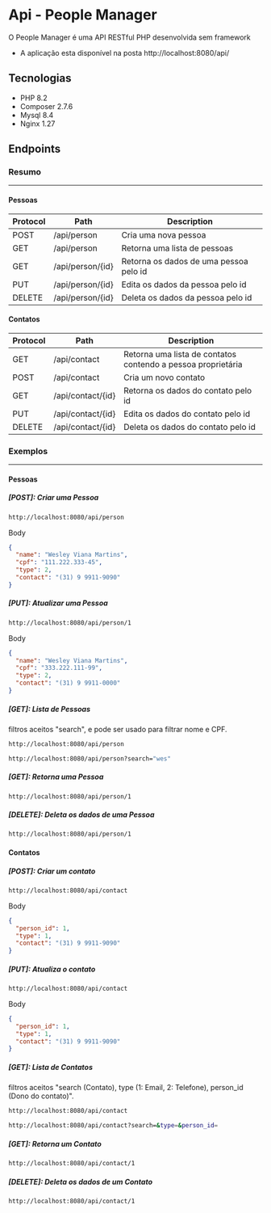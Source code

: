 # Api - People Manager
O People Manager é uma API RESTful PHP desenvolvida sem framework
* A aplicação esta disponível na posta http://localhost:8080/api/

## Tecnologias
+ PHP 8.2
+ Composer 2.7.6
+ Mysql 8.4
+ Nginx 1.27

## Endpoints

### Resumo
--- 

#### Pessoas
| Protocol | Path             | Description                            |
|----------|------------------|----------------------------------------|
| POST     | /api/person      | Cria uma nova pessoa                   |
| GET      | /api/person      | Retorna uma lista de pessoas           |
| GET      | /api/person/{id} | Retorna os dados de uma pessoa pelo id |
| PUT      | /api/person/{id} | Edita os dados da pessoa pelo id       |
| DELETE   | /api/person/{id} | Deleta os dados da pessoa pelo id      |

#### Contatos
| Protocol  | Path              | Description                                                  |
|-----------|-------------------|--------------------------------------------------------------|
| GET       | /api/contact      | Retorna uma lista de contatos contendo a pessoa proprietária |
| POST      | /api/contact      | Cria um novo contato                                         |
| GET       | /api/contact/{id} | Retorna os dados do contato pelo id                          |
| PUT       | /api/contact/{id} | Edita os dados do contato pelo id                            |
| DELETE    | /api/contact/{id} | Deleta os dados do contato pelo id                           | 

### Exemplos
---

#### Pessoas

##### [POST]: Criar uma Pessoa
```sh
http://localhost:8080/api/person
```      

Body
```json
{
  "name": "Wesley Viana Martins",
  "cpf": "111.222.333-45",
  "type": 2,
  "contact": "(31) 9 9911-9090"
}
```

##### [PUT]: Atualizar uma Pessoa
```sh
http://localhost:8080/api/person/1
```

Body
```json
{
  "name": "Wesley Viana Martins",
  "cpf": "333.222.111-99",
  "type": 2,
  "contact": "(31) 9 9911-0000"
}
```

##### [GET]: Lista de Pessoas
filtros aceitos "search", e pode ser usado para filtrar nome e CPF.
```sh
http://localhost:8080/api/person
```
```sh
http://localhost:8080/api/person?search="wes"
```

##### [GET]: Retorna uma Pessoa
```sh
http://localhost:8080/api/person/1
```

##### [DELETE]: Deleta os dados de uma Pessoa
```sh
http://localhost:8080/api/person/1
```

#### Contatos

##### [POST]: Criar um contato
```sh
http://localhost:8080/api/contact
```      

Body
```json
{
  "person_id": 1,
  "type": 1,
  "contact": "(31) 9 9911-9090"
}
```

##### [PUT]: Atualiza o contato
```sh
http://localhost:8080/api/contact
```      

Body
```json
{
  "person_id": 1,
  "type": 1,
  "contact": "(31) 9 9911-9090"
}
```

##### [GET]: Lista de Contatos
filtros aceitos "search (Contato), type (1: Email, 2: Telefone), person_id (Dono do contato)".
```sh
http://localhost:8080/api/contact
```
```sh
http://localhost:8080/api/contact?search=&type=&person_id=
```

##### [GET]: Retorna um Contato
```sh
http://localhost:8080/api/contact/1
```

##### [DELETE]: Deleta os dados de um Contato
```sh
http://localhost:8080/api/contact/1
```
